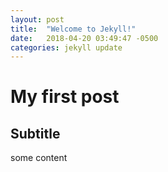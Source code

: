 ```yaml
---
layout: post
title:  "Welcome to Jekyll!"
date:   2018-04-20 03:49:47 -0500
categories: jekyll update
---
```

# My first post
## Subtitle

some content
